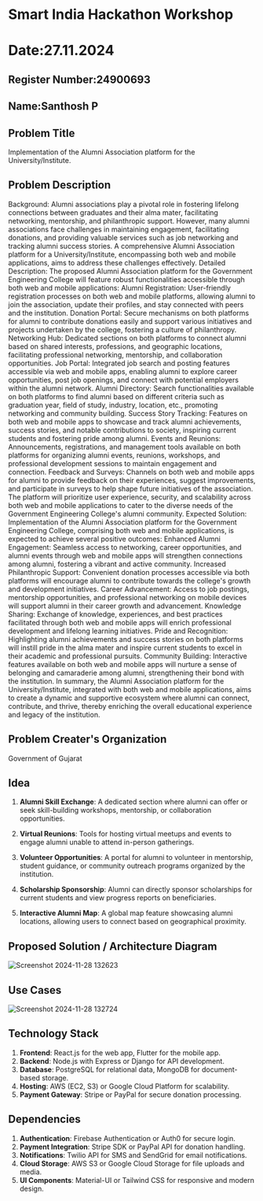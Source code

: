 # Smart India Hackathon Workshop
# Date:27.11.2024
## Register Number:24900693
## Name:Santhosh P
## Problem Title
Implementation of the Alumni Association platform for the University/Institute.
## Problem Description
Background: Alumni associations play a pivotal role in fostering lifelong connections between graduates and their alma mater, facilitating networking, mentorship, and philanthropic support. However, many alumni associations face challenges in maintaining engagement, facilitating donations, and providing valuable services such as job networking and tracking alumni success stories. A comprehensive Alumni Association platform for a University/Institute, encompassing both web and mobile applications, aims to address these challenges effectively. Detailed Description: The proposed Alumni Association platform for the Government Engineering College will feature robust functionalities accessible through both web and mobile applications: Alumni Registration: User-friendly registration processes on both web and mobile platforms, allowing alumni to join the association, update their profiles, and stay connected with peers and the institution. Donation Portal: Secure mechanisms on both platforms for alumni to contribute donations easily and support various initiatives and projects undertaken by the college, fostering a culture of philanthropy. Networking Hub: Dedicated sections on both platforms to connect alumni based on shared interests, professions, and geographic locations, facilitating professional networking, mentorship, and collaboration opportunities. Job Portal: Integrated job search and posting features accessible via web and mobile apps, enabling alumni to explore career opportunities, post job openings, and connect with potential employers within the alumni network. Alumni Directory: Search functionalities available on both platforms to find alumni based on different criteria such as graduation year, field of study, industry, location, etc., promoting networking and community building. Success Story Tracking: Features on both web and mobile apps to showcase and track alumni achievements, success stories, and notable contributions to society, inspiring current students and fostering pride among alumni. Events and Reunions: Announcements, registrations, and management tools available on both platforms for organizing alumni events, reunions, workshops, and professional development sessions to maintain engagement and connection. Feedback and Surveys: Channels on both web and mobile apps for alumni to provide feedback on their experiences, suggest improvements, and participate in surveys to help shape future initiatives of the association. The platform will prioritize user experience, security, and scalability across both web and mobile applications to cater to the diverse needs of the Government Engineering College's alumni community. Expected Solution: Implementation of the Alumni Association platform for the Government Engineering College, comprising both web and mobile applications, is expected to achieve several positive outcomes: Enhanced Alumni Engagement: Seamless access to networking, career opportunities, and alumni events through web and mobile apps will strengthen connections among alumni, fostering a vibrant and active community. Increased Philanthropic Support: Convenient donation processes accessible via both platforms will encourage alumni to contribute towards the college's growth and development initiatives. Career Advancement: Access to job postings, mentorship opportunities, and professional networking on mobile devices will support alumni in their career growth and advancement. Knowledge Sharing: Exchange of knowledge, experiences, and best practices facilitated through both web and mobile apps will enrich professional development and lifelong learning initiatives. Pride and Recognition: Highlighting alumni achievements and success stories on both platforms will instill pride in the alma mater and inspire current students to excel in their academic and professional pursuits. Community Building: Interactive features available on both web and mobile apps will nurture a sense of belonging and camaraderie among alumni, strengthening their bond with the institution. In summary, the Alumni Association platform for the University/Institute, integrated with both web and mobile applications, aims to create a dynamic and supportive ecosystem where alumni can connect, contribute, and thrive, thereby enriching the overall educational experience and legacy of the institution.
## Problem Creater's Organization
Government of Gujarat

## Idea
1. **Alumni Skill Exchange**: A dedicated section where alumni can offer or seek skill-building workshops, mentorship, or collaboration opportunities.  

2. **Virtual Reunions**: Tools for hosting virtual meetups and events to engage alumni unable to attend in-person gatherings.  

3. **Volunteer Opportunities**: A portal for alumni to volunteer in mentorship, student guidance, or community outreach programs organized by the institution.  

4. **Scholarship Sponsorship**: Alumni can directly sponsor scholarships for current students and view progress reports on beneficiaries.  

5. **Interactive Alumni Map**: A global map feature showcasing alumni locations, allowing users to connect based on geographical proximity.


## Proposed Solution / Architecture Diagram


![Screenshot 2024-11-28 132623](https://github.com/user-attachments/assets/a8ce2cc8-9e91-4651-b58b-91e53e3ca399)




## Use Cases

![Screenshot 2024-11-28 132724](https://github.com/user-attachments/assets/eaf59bf7-3aa0-4624-b830-fb16bf065846)



## Technology Stack
1. **Frontend**: React.js for the web app, Flutter for the mobile app.  
2. **Backend**: Node.js with Express or Django for API development.  
3. **Database**: PostgreSQL for relational data, MongoDB for document-based storage.  
4. **Hosting**: AWS (EC2, S3) or Google Cloud Platform for scalability.  
5. **Payment Gateway**: Stripe or PayPal for secure donation processing.  


## Dependencies
1. **Authentication**: Firebase Authentication or Auth0 for secure login.  
2. **Payment Integration**: Stripe SDK or PayPal API for donation handling.  
3. **Notifications**: Twilio API for SMS and SendGrid for email notifications.  
4. **Cloud Storage**: AWS S3 or Google Cloud Storage for file uploads and media.  
5. **UI Components**: Material-UI or Tailwind CSS for responsive and modern design.  

